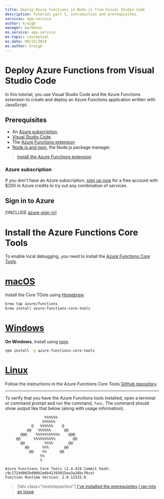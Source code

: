 ```yaml
---
title: Deploy Azure Functions in Node.js from Visual Studio Code
description: Tutorial part 1, introduction and prerequisites.
services: app-service
author: kraigb
manager: barbkess
ms.service: app-service
ms.topic: conceptual
ms.date: 09/23/2019
ms.author: kraigb
---
```


# Deploy Azure Functions from Visual Studio Code

In this tutorial, you use Visual Studio Code and the Azure Functions extension to create and deploy an Azure Functions application written with JavaScript. 

## Prerequisites

- An [Azure subscription](#azure-subscription).
- [Visual Studio Code](https://code.visualstudio.com/).
- The [Azure Functions extension](vscode:extension/ms-azuretools.vscode-azurefunctions)
- [Node.js and npm](https://nodejs.org/en/download), the Node.js package manager.

> <a class="tutorial-install-extension-btn" href="vscode:extension/ms-azuretools.vscode-azurefunctions">Install the Azure Functions extension</a>

### Azure subscription

If you don't have an Azure subscription, [sign up now](https://azure.microsoft.com/en-us/free/?utm_source=campaign&utm_campaign=vscode-tutorial-functions-extension&mktingSource=vscode-tutorial-functions-extension) for a free account with $200 in Azure credits to try out any combination of services.

## Sign in to Azure

[!INCLUDE [azure-sign-in](includes/azure-sign-in.md)]

# Install the Azure Functions Core Tools

To enable local debugging, you need to install the [Azure Functions Core Tools](https://github.com/Azure/azure-functions-core-tools#installing).

# [macOS](#tab/unix)

Install the Core TOols using [Homebrew](https://brew.sh/).

```bash
brew tap azure/functions
brew install azure-functions-core-tools
```

# [Windows](#tab/windows)

**On Windows**, install using [npm](https://npmjs.com).

```bash
npm install -g azure-functions-core-tools
```

# [Linux](#tab/linux)

Follow the instructions in the Azure Functions Core Tools [GitHub repository](https://github.com/Azure/azure-functions-core-tools#linux).

---

To verify that you have the Azure Functions tools installed, open a terminal or command prompt and run the command, `func`. The command should show output like that below (along with usage information).

```output
                  %%%%%%
                 %%%%%%
            @   %%%%%%    @
          @@   %%%%%%      @@
       @@@    %%%%%%%%%%%    @@@
     @@      %%%%%%%%%%        @@
       @@         %%%%       @@
         @@      %%%       @@
           @@    %%      @@
                %%
                %

Azure Functions Core Tools (2.4.419 Commit hash: c9c1724d002bd90b2e6b41393915ea3a26bcf0ce)
Function Runtime Version: 2.0.12332.0
```

> [!div class="nextstepaction"]
> [I've installed the prerequisites](tutorial-vscode-serverless-node-02.md) [I ran into an issue](https://www.research.net/r/PWZWZ52?tutorial=node-deployment-azurefunctions&step=getting-started)
